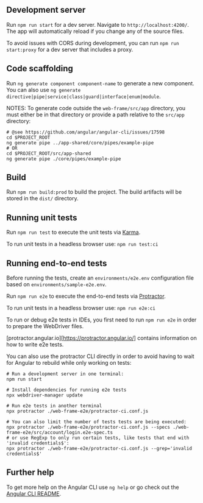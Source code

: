 
## Development server

Run `npm run start` for a dev server. Navigate to `http://localhost:4200/`. The app will automatically reload if you change any of the source files.

To avoid issues with CORS during development, you can run `npm run start:proxy` for a dev server that includes a proxy.


## Code scaffolding

Run `ng generate component component-name` to generate a new component. You can also use `ng generate directive|pipe|service|class|guard|interface|enum|module`.

NOTES: To generate code outside the `web-frame/src/app` directory,  you must either be in that directory or provide a path relative to the `src/app` directory:

    # @see https://github.com/angular/angular-cli/issues/17598
    cd $PROJECT_ROOT
    ng generate pipe ../app-shared/core/pipes/example-pipe
    # OR
    cd $PROJECT_ROOT/src/app-shared
    ng generate pipe ./core/pipes/example-pipe


## Build

Run `npm run build:prod` to build the project. The build artifacts will be stored in the `dist/` directory.


## Running unit tests

Run `npm run test` to execute the unit tests via [Karma](https://karma-runner.github.io).

To run unit tests in a headless browser use: `npm run test:ci`


## Running end-to-end tests

Before running the tests, create an `environments/e2e.env` configuration file based on `environments/sample-e2e.env`.

Run `npm run e2e` to execute the end-to-end tests via [Protractor](http://www.protractortest.org/).

To run unit tests in a headless browser use: `npm run e2e:ci`

To run or debug e2e tests in IDEs, you first need to run `npm run e2e` in order to prepare the WebDriver files.

[protractor.angular.io][https://protractor.angular.io/] contains information on how to write e2e tests. 

You can also use the protractor CLI directly in order to avoid having to wait for Angular to rebuild while only working on tests:

    # Run a development server in one terminal:
    npm run start

    # Install dependencies for running e2e tests
    npx webdriver-manager update

    # Run e2e tests in another terminal
    npx protractor ./web-frame-e2e/protractor-ci.conf.js

    # You can also limit the number of tests tests are being executed:
    npx protractor ./web-frame-e2e/protractor-ci.conf.js --specs ./web-frame-e2e/src/account/login.e2e-spec.ts
    # or use RegExp to only run certain tests, like tests that end with 'invalid credentials$':
    npx protractor ./web-frame-e2e/protractor-ci.conf.js --grep='invalid credentials$'


## Further help

To get more help on the Angular CLI use `ng help` or go check out the [Angular CLI README](https://github.com/angular/angular-cli/blob/master/README.md).
